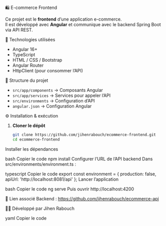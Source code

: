 🛍️ E-commerce Frontend

Ce projet est le **frontend** d’une application e-commerce.  
Il est développé avec **Angular** et communique avec le backend Spring Boot via API REST.

 🚀 Technologies utilisées
- Angular 16+
- TypeScript
- HTML / CSS / Bootstrap
- Angular Router
- HttpClient (pour consommer l’API)

 📂 Structure du projet
- `src/app/components` → Composants Angular
- `src/app/services` → Services pour appeler l’API
- `src/environments` → Configuration d’API
- `angular.json` → Configuration Angular

 ⚙️ Installation & exécution
1. **Cloner le dépôt**
   ```bash
   git clone https://github.com/jihenrabouch/ecommerce-frontend.git
   cd ecommerce-frontend
Installer les dépendances

bash
Copier le code
npm install
Configurer l’URL de l’API backend
Dans src/environments/environment.ts :

typescript
Copier le code
export const environment = {
  production: false,
  apiUrl: 'http://localhost:8081/api'
};
Lancer l’application

bash
Copier le code
ng serve
Puis ouvrir http://localhost:4200

🔗 Lien associé
Backend : https://github.com/jihenrabouch/ecommerce-api

👩‍💻 Développé par Jihen Rabouch

yaml
Copier le code
